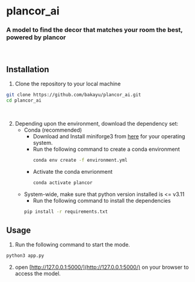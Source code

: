 # __plancor_ai__
### A model to find the decor that matches your room the best, powered by plancor
<br>

## Installation

1. Clone the repository to your local machine

``` bash
git clone https://github.com/bakayu/plancor_ai.git
cd plancor_ai
```
<br>

2. Depending upon the environment, download the dependency set:
    - Conda (recommended)
       - Download and Install miniforge3 from [here](https://github.com/conda-forge/miniforge) for your operating system.
       - Run the following command to create a conda environment
         ``` bash
         conda env create -f environment.yml
         ```
       - Activate the conda envrionment
         ``` bash
         conda activate plancor
         ```
    - System-wide, make sure that python version installed is <= v3.11
        - Run the following command to install the dependencies
         ``` bash
         pip install -r requirements.txt
         ```
## Usage

1. Run the following command to start the mode.
``` bash
python3 app.py
```
2. open [http://127.0.0.1:5000/](http://127.0.0.1:5000/) on your browser to access the model.
